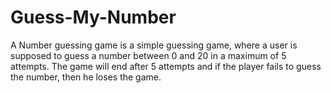 # Guess-My-Number
A Number guessing game is a simple guessing game, where a user is supposed to guess a number between 0 and 20 in a maximum of 5 attempts. The game will end after 5 attempts and if the player fails to guess the number, then he loses the game.
